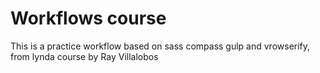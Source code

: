 # Workflows course

This is a practice workflow based on sass compass gulp and vrowserify, from lynda course by Ray Villalobos